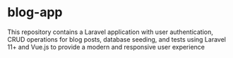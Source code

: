 # blog-app
This repository contains a Laravel application with user authentication, CRUD operations for blog posts, database seeding, and tests using Laravel 11+ and Vue.js to provide a modern and responsive user experience 
